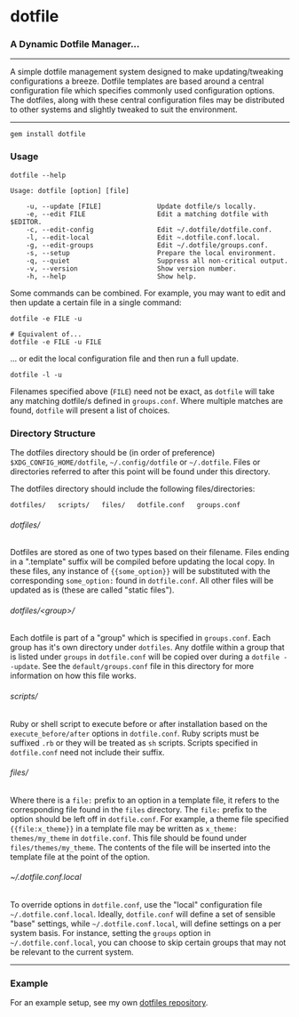 dotfile
=========

### A Dynamic Dotfile Manager...

---

A simple dotfile management system designed to make updating/tweaking configurations a breeze. Dotfile templates are based around a central configuration file which specifies commonly used configuration options. The dotfiles, along with these central configuration files may be distributed to other systems and slightly tweaked to suit the environment.

---

    gem install dotfile

### Usage

    dotfile --help

    Usage: dotfile [option] [file]

        -u, --update [FILE]              Update dotfile/s locally.
        -e, --edit FILE                  Edit a matching dotfile with $EDITOR.
        -c, --edit-config                Edit ~/.dotfile/dotfile.conf.
        -l, --edit-local                 Edit ~.dotfile.conf.local.
        -g, --edit-groups                Edit ~/.dotfile/groups.conf.
        -s, --setup                      Prepare the local environment.
        -q, --quiet                      Suppress all non-critical output.
        -v, --version                    Show version number.
        -h, --help                       Show help.

Some commands can be combined. For example, you may want to edit and then update a certain file in a single command:

    dotfile -e FILE -u

    # Equivalent of...
    dotfile -e FILE -u FILE

... or edit the local configuration file and then run a full update.

    dotfile -l -u

Filenames specified above (`FILE`) need not be exact, as `dotfile` will take any matching dotfile/s defined in `groups.conf`. Where multiple matches are found, `dotfile` will present a list of choices.


### Directory Structure

The dotfiles directory should be (in order of preference) `$XDG_CONFIG_HOME/dotfile`, `~/.config/dotfile` or `~/.dotfile`. Files or directories referred to after this point will be found under this directory.

The dotfiles directory should include the following files/directories:

    dotfiles/   scripts/   files/   dotfile.conf   groups.conf

###### dotfiles/

Dotfiles are stored as one of two types based on their filename. Files ending in a ".template" suffix will be compiled before updating the local copy. In these files, any instance of `{{some_option}}` will be substituted with the corresponding `some_option:` found in `dotfile.conf`. All other files will be updated as is (these are called "static files"). 

###### dotfiles/\<group\>/

Each dotfile is part of a "group" which is specified in `groups.conf`. Each group has it's own directory under `dotfiles`. Any dotfile within a group that is listed under `groups` in `dotfile.conf` will be copied over during a `dotfile --update`. See the `default/groups.conf` file in this directory for more information on how this file works.

###### scripts/

Ruby or shell script to execute before or after installation based on the `execute_before/after` options in `dotfile.conf`. Ruby scripts must be suffixed `.rb` or they will be treated as `sh` scripts. Scripts specified in `dotfile.conf` need not include their suffix.

###### files/

Where there is a `file:` prefix to an option in a template file, it refers to the corresponding file found in the `files` directory. The `file:` prefix to the option should be left off in `dotfile.conf`. For example, a theme file specified `{{file:x_theme}}` in a template file may be written as `x_theme: themes/my_theme` in `dotfile.conf`. This file should be found under `files/themes/my_theme`. The contents of the file will be inserted into the template file at the point of the option.

###### ~/.dotfile.conf.local

To override options in `dotfile.conf`, use the "local" configuration file `~/.dotfile.conf.local`. Ideally, `dotfile.conf` will define a set of sensible "base" settings, while `~/.dotfile.conf.local`, will define settings on a per system basis. For instance, setting the `groups` option in `~/.dotfile.conf.local`, you can choose to skip certain groups that may not be relevant to the current system.

------

### Example

For an example setup, see my own [dotfiles repository][0].

[0]: http://github.com/kelseyjudson/dotfiles
